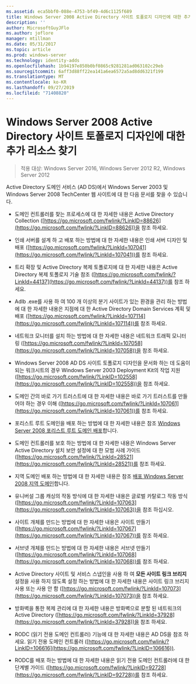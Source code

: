 ```yaml
---
ms.assetid: eca5bbf0-088e-4753-bf49-4d6c1125f689
title: Windows Server 2008 Active Directory 사이트 토폴로지 디자인에 대한 추가 리소스 찾기
description: ''
author: MicrosoftGuyJFlo
ms.author: joflore
manager: mtillman
ms.date: 05/31/2017
ms.topic: article
ms.prod: windows-server
ms.technology: identity-adds
ms.openlocfilehash: 1b94197e850b0bf0865c9281281ad063102c29eb
ms.sourcegitcommit: 6aff3d88ff22ea141a6ea6572a5ad8dd6321f199
ms.translationtype: MT
ms.contentlocale: ko-KR
ms.lasthandoff: 09/27/2019
ms.locfileid: "71408820"
---
```

# <a name="finding-additional-resources-for-windows-server-2008-active-directory-site-topology-design"></a>Windows Server 2008 Active Directory 사이트 토폴로지 디자인에 대한 추가 리소스 찾기

>적용 대상: Windows Server 2016, Windows Server 2012 R2, Windows Server 2012

Active Directory 도메인 서비스 (AD DS)에서 Windows Server 2003 및 Windows Server 2008 TechCenter 웹 사이트에 대 한 다음 문서를 찾을 수 있습니다.  
  
-   도메인 컨트롤러를 찾는 프로세스에 대 한 자세한 내용은 Active Directory Collection ([https://go.microsoft.com/fwlink/?LinkID=88626](https://go.microsoft.com/fwlink/?LinkID=88626))을 참조 하세요.  
  
-   인쇄 서버를 설계 하 고 배포 하는 방법에 대 한 자세한 내용은 인쇄 서버 디자인 및 배포 ([https://go.microsoft.com/fwlink/?LinkId=107041](https://go.microsoft.com/fwlink/?LinkId=107041))를 참조 하세요.  
  
-   트리 확장 및 Active Directory 복제 토폴로지에 대 한 자세한 내용은 Active Directory 복제 토폴로지 기술 참조 ([https://go.microsoft.com/fwlink/?LinkId=44137](https://go.microsoft.com/fwlink/?LinkId=44137))를 참조 하세요.  
  
-   Adlb .exe를 사용 하 여 100 개 이상의 분기 사이트가 있는 환경을 관리 하는 방법에 대 한 자세한 내용은 지점에 대 한 Active Directory Domain Services 계획 및 배포 ([https://go.microsoft.com/fwlink/?LinkId=107114](https://go.microsoft.com/fwlink/?LinkId=107114))를 참조 하세요.  
  
-   네트워크 모니터를 설치 하는 방법에 대 한 자세한 내용은 네트워크 트래픽 모니터링 ([https://go.microsoft.com/fwlink/?LinkId=107058](https://go.microsoft.com/fwlink/?LinkId=107058))을 참조 하세요.  
  
-   Windows Server 2008 AD DS 사이트 토폴로지 디자인을 문서화 하는 데 도움이 되는 워크시트의 경우 Windows Server 2003 Deployment Kit의 작업 지원 ([https://go.microsoft.com/fwlink/?LinkID=102558](https://go.microsoft.com/fwlink/?LinkID=102558))을 참조 하세요.  
  
-   도메인 간의 바로 가기 트러스트에 대 한 자세한 내용은 바로 가기 트러스트를 만들어야 하는 경우 이해 ([https://go.microsoft.com/fwlink/?LinkId=107061](https://go.microsoft.com/fwlink/?LinkId=107061))를 참조 하세요.  
  
-   포리스트 루트 도메인을 배포 하는 방법에 대 한 자세한 내용은 참조 [Windows Server 2008 포리스트 루트 도메인 배포](https://technet.microsoft.com/library/cc731174.aspx)합니다.  
  
-   도메인 컨트롤러를 보호 하는 방법에 대 한 자세한 내용은 Windows Server Active Directory 설치 보안 설정에 대 한 모범 사례 가이드 ([https://go.microsoft.com/fwlink/?LinkId=28521](https://go.microsoft.com/fwlink/?LinkId=28521))를 참조 하세요.  
  
-   지역 도메인 배포 하는 방법에 대 한 자세한 내용은 참조 [배포 Windows Server 2008 지역 도메인](https://technet.microsoft.com/library/cc755118.aspx)합니다.  
  
-   유니버설 그룹 캐싱의 작동 방식에 대 한 자세한 내용은 글로벌 카탈로그 작동 방식 ([https://go.microsoft.com/fwlink/?LinkId=107063](https://go.microsoft.com/fwlink/?LinkId=107063))을 참조 하십시오.  
  
-   사이트 개체를 만드는 방법에 대 한 자세한 내용은 사이트 만들기 ([https://go.microsoft.com/fwlink/?LinkId=107067](https://go.microsoft.com/fwlink/?LinkId=107067))를 참조 하세요.  
  
-   서브넷 개체를 만드는 방법에 대 한 자세한 내용은 서브넷 만들기 ([https://go.microsoft.com/fwlink/?LinkId=107068](https://go.microsoft.com/fwlink/?LinkId=107068))를 참조 하세요.  
  
-   Active Directory 사이트 및 서비스 스냅인을 사용 하 여 **모든 사이트 링크 브리지** 설정을 사용 하지 않도록 설정 하는 방법에 대 한 자세한 내용은 사이트 링크 브리지 사용 또는 사용 안 함 ([https://go.microsoft.com/fwlink/?LinkId=107073](https://go.microsoft.com/fwlink/?LinkId=107073))을 참조 하세요.  
  
-   방화벽을 통한 복제 관리에 대 한 자세한 내용은 방화벽으로 분할 된 네트워크의 Active Directory ([https://go.microsoft.com/fwlink/?LinkId=37928](https://go.microsoft.com/fwlink/?LinkId=37928))을 참조 하세요.  
  
-   RODC (읽기 전용 도메인 컨트롤러) 기능에 대 한 자세한 내용은 AD DS을 참조 하세요. 읽기 전용 도메인 컨트롤러 ([https://go.microsoft.com/fwlink/?LinkID=106616](https://go.microsoft.com/fwlink/?LinkID=106616)).  
  
-   RODC를 배포 하는 방법에 대 한 자세한 내용은 읽기 전용 도메인 컨트롤러에 대 한 단계별 가이드 ([https://go.microsoft.com/fwlink/?LinkID=92728](https://go.microsoft.com/fwlink/?LinkID=92728))를 참조 하세요.  
  


